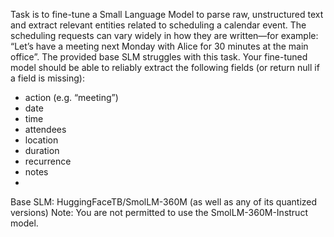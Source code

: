 Task is to fine-tune a Small Language Model to parse raw, unstructured text and extract relevant entities related to scheduling a calendar event. The scheduling requests can vary widely in how they are written—for example: “Let’s have a meeting next Monday with Alice for 30 minutes at the main office”. The provided base SLM struggles with this task. Your fine-tuned model should be able to reliably extract the following fields (or return null if a field is missing):

- action (e.g. “meeting”)
- date
- time
- attendees
- location
- duration
- recurrence
- notes
- 
Base SLM: HuggingFaceTB/SmolLM-360M (as well as any of its quantized versions)
Note: You are not permitted to use the SmolLM-360M-Instruct model.
